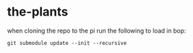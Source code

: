 # the-plants
when cloning the repo to the pi run the following to load in bop:
```
git submodule update --init --recursive
```
